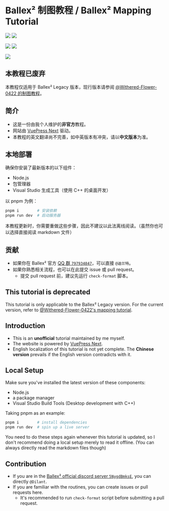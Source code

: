 # Ballex² 制图教程 / Ballex² Mapping Tutorial

[![](https://img.shields.io/badge/Steam-Ballex%C2%B2:%20The%20Hanging%20Gardens-235?style=flat-square)](https://store.steampowered.com/app/1383570/)
[![](<https://img.shields.io/badge/Steam-Ballex%C2%B2%20--%20Map%20Editor%20(BME%20Pro)-235?style=flat-square>)](https://store.steampowered.com/app/1809190/)

[![](https://img.shields.io/badge/QQ%20%E7%BE%A4-797934847-09f?style=flat-square)](https://qm.qq.com/q/2mIPnK8JIk)
[![](https://img.shields.io/badge/Discord-5NygdBmksE-56e?style=flat-square)](https://discord.gg/5NygdBmksE/)

[![](https://img.shields.io/badge/License-CC%20BY--NC--SA%204.0-f73?style=flat-square)](https://creativecommons.org/licenses/by-nc-sa/4.0/)

## 本教程已废弃

本教程仅适用于 Ballex² Legacy 版本，现行版本请参阅 [@Withered-Flower-0422 的制图教程](https://github.com/Withered-Flower-0422/BMT)。

## 简介

- 这是一份由我个人维护的**非官方**教程。
- 网站由 [VuePress Next](https://v2.vuepress.vuejs.org/zh/) 驱动。
- 本教程的英文翻译尚不完善，如中英版本有冲突，请以**中文版本**为准。

## 本地部署

确保你安装了最新版本的以下组件：

- Node.js
- 包管理器
- Visual Studio 生成工具（使用 C++ 的桌面开发）

以 pnpm 为例：

```sh
pnpm i        # 安装依赖
pnpm run dev  # 启动服务器
```

本教程更新时，你需要重做这些步骤，因此不建议以此法离线阅读。（虽然你也可以选择直接阅读 markdown 文件）

## 贡献

- 如果你在 Ballex² 官方 [QQ 群 `797934847`](https://qm.qq.com/q/2mIPnK8JIk)，可以直接 `@迪兰特`。
- 如果你熟悉相关流程，也可以在此提交 issue 或 pull request。
  - 提交 pull request 前，建议先运行 `check-format` 脚本。

## This tutorial is deprecated

This tutorial is only applicable to the Ballex² Legacy version. For the current version, refer to [@Withered-Flower-0422's mapping tutorial](https://github.com/Withered-Flower-0422/BMT).

## Introduction

- This is an **unofficial** tutorial maintained by me myself.
- The website is powered by [VuePress Next](https://v2.vuepress.vuejs.org/).
- English localization of this tutorial is not yet complete. The **Chinese version** prevails if the English version contradicts with it.

## Local Setup

Make sure you've installed the latest version of these components:

- Node.js
- a package manager
- Visual Studio Build Tools (Desktop development with C++)

Taking pnpm as an example:

```sh
pnpm i        # install dependencies
pnpm run dev  # spin up a live server
```

You need to do these steps again whenever this tutorial is updated, so I don't recommend doing a local setup merely to read it offline. (You can always directly read the markdown files though)

## Contribution

- If you are in the [Ballex² official discord server `5NygdBmksE`](https://discord.gg/5NygdBmksE/), you can directly `@Dilant`.
- If you are familiar with the routines, you can create issues or pull requests here.
  - It's recommended to run `check-format` script before submitting a pull request.
